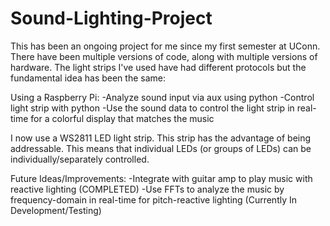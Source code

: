 # Sound-Lighting-Project

This has been an ongoing project for me since my first semester at UConn. There have been multiple versions of code, along with multiple versions of hardware. The light strips I've used have had different protocols but the fundamental idea has been the same:

Using a Raspberry Pi:
  -Analyze sound input via aux using python
  -Control light strip with python
  -Use the sound data to control the light strip in real-time for a colorful display that matches the music
  
I now use a WS2811 LED light strip. This strip has the advantage of being addressable. This means that individual LEDs (or groups of LEDs) can be individually/separately controlled.

Future Ideas/Improvements:
  -Integrate with guitar amp to play music with reactive lighting (COMPLETED)
  -Use FFTs to analyze the music by frequency-domain in real-time for pitch-reactive lighting (Currently In Development/Testing)
